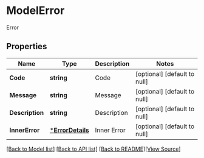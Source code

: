 # ModelError
Error

## Properties
Name | Type | Description | Notes
------------ | ------------- | ------------- | -------------
**Code** | **string** | Code              | [optional] [default to null]
**Message** | **string** | Message              | [optional] [default to null]
**Description** | **string** | Description              | [optional] [default to null]
**InnerError** | [***ErrorDetails**](ErrorDetails.md) | Inner Error              | [optional] [default to null]

[[Back to Model list]](../README.md#documentation-for-models) [[Back to API list]](../README.md#documentation-for-api-endpoints) [[Back to README]](../README.md)[[View Source]](../model_error.go)


